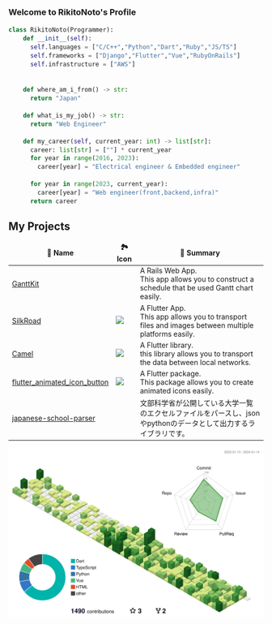 ### Welcome to RikitoNoto's Profile
```python
class RikitoNoto(Programmer):
    def __init__(self):
      self.languages = ["C/C++","Python","Dart","Ruby","JS/TS"]
      self.frameworks = ["Django","Flutter","Vue","RubyOnRails"]
      self.infrastructure = ["AWS"]


    def where_am_i_from() -> str:
      return "Japan"

    def what_is_my_job() -> str:
      return "Web Engineer"

    def my_career(self, current_year: int) -> list[str]:
      career: list[str] = [""] * current_year
      for year in range(2016, 2023):
        career[year] = "Electrical engineer & Embedded engineer"

      for year in range(2023, current_year):
        career[year] = "Web engineer(front,backend,infra)"
      return career
```

## My Projects

<table>
  <thead align="center">
    <tr border: none;>
      <td><b>🔭 Name</b></td>
      <td><b>🏞️ Icon</b></td>
      <td><b>💬 Summary</b></td>
    </tr>
  </thead>
  <tbody>
    <tr>
      <td><a href="https://github.com/RikitoNoto/GanttKit">GanttKit</a></td>
      <td></td>
      <td>
          A Rails Web App.</br>
          This app allows you to construct a schedule that be used Gantt chart easily.
      </td>
    </tr>
    <tr>
      <td><a href="https://github.com/RikitoNoto/silkroad">SilkRoad</a></td>
      <td><image src="assets/silk_road_logo_req.png" height=50px/></td>
      <td>
        A Flutter App.</br>
        This app allows you to transport files and images between multiple platforms easily.
      </td>
    </tr>
    <tr>
      <td><a href="https://github.com/RikitoNoto/camel">Camel</a></td>
      <td><image src="assets/camel_logo.png" height=50px/></td>
      <td>
        A Flutter library.</br>
        this library allows you to transport the data between local networks.
      </td>
    </tr>
    <tr>
      <td><a href="https://github.com/RikitoNoto/flutter_animated_icon_button?tab=readme-ov-file">flutter_animated_icon_button</a></td>
      <td><image src="assets/animate_icon_push.gif" height=50px max-width=200px /></td>
      <td>
        A Flutter package.</br>
        This package allows you to create animated icons easily.
      </td>
    </tr>
    <tr>
      <td><a href="https://github.com/RikitoNoto/japanese-school-parser">japanese-school-parser</a></td>
      <td></td>
      <td>
        文部科学省が公開している大学一覧のエクセルファイルをパースし、jsonやpythonのデータとして出力するライブラリです。
      </td>
    </tr>
  </tbody>
</table>

![](./profile-3d-contrib/profile-green-animate.svg)
<!-- [![](https://raw.githubusercontent.com/RikitoNoto/RikitoNoto/main/profile-summary-card-output/github/0-profile-details.svg)](https://github.com/vn7n24fzkq/github-profile-summary-cards) -->
<!-- [![](https://raw.githubusercontent.com/RikitoNoto/RikitoNoto/main/profile-summary-card-output/github/1-repos-per-language.svg)](https://github.com/vn7n24fzkq/github-profile-summary-cards) [![](https://raw.githubusercontent.com/RikitoNoto/RikitoNoto/main/profile-summary-card-output/github/2-most-commit-language.svg)](https://github.com/vn7n24fzkq/github-profile-summary-cards) -->
<!-- [![](https://raw.githubusercontent.com/RikitoNoto/RikitoNoto/main/profile-summary-card-output/github/3-stats.svg)](https://github.com/vn7n24fzkq/github-profile-summary-cards) [![](https://raw.githubusercontent.com/RikitoNoto/RikitoNoto/main/profile-summary-card-output/github/4-productive-time.svg)](https://github.com/vn7n24fzkq/github-profile-summary-cards) -->

<!--
**RikitoNoto/RikitoNoto** is a ✨ _special_ ✨ repository because its `README.md` (this file) appears on your GitHub profile.

Here are some ideas to get you started:

- 🔭 I’m currently working on ...
- 🌱 I’m currently learning ...
- 👯 I’m looking to collaborate on ...
- 🤔 I’m looking for help with ...
- 💬 Ask me about ...
- 📫 How to reach me: ...
- 😄 Pronouns: ...
- ⚡ Fun fact: ...
-->
